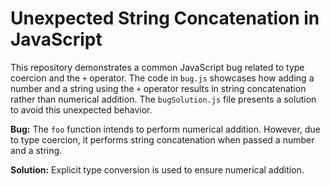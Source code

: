 # Unexpected String Concatenation in JavaScript

This repository demonstrates a common JavaScript bug related to type coercion and the `+` operator.  The code in `bug.js` showcases how adding a number and a string using the `+` operator results in string concatenation rather than numerical addition.  The `bugSolution.js` file presents a solution to avoid this unexpected behavior. 

**Bug:** The `foo` function intends to perform numerical addition. However, due to type coercion, it performs string concatenation when passed a number and a string. 

**Solution:** Explicit type conversion is used to ensure numerical addition.